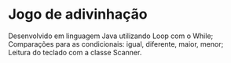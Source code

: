 # Jogo de adivinhação
Desenvolvido em linguagem Java utilizando Loop com o While; <br/> 
Comparações para as condicionais: igual, diferente, maior, menor; <br/> 
Leitura do teclado com a classe Scanner.
